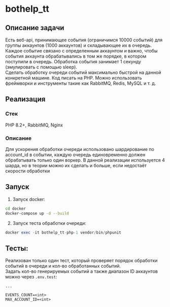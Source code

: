 # bothelp_tt

## Описание задачи
Есть веб-api, принимающее события (ограничимся 10000 событий) для группы аккаунтов (1000 аккаунтов) и складывающее их в очередь.
Каждое событие связано с определенным аккаунтом и важно, чтобы события аккаунта обрабатывались в том же порядке, в котором поступили в очередь. Обработка события занимает 1 секунду (эмулировать с помощью sleep).  
Сделать обработку очереди событий максимально быстрой на данной конкретной машине.
Код писать на PHP. Можно использовать фреймворки и инструменты такие как RabbitMQ, Redis, MySQL и т. д.

## Реализация

### Стек
PHP 8.2+, RabbitMQ, Nginx

### Описание
Для ускорения обработки очереди использовано шардирование по account_id в событии, каждую очередь единовременно должен обрабатывать только один воркер.
В данной реализации используется 4 шарда, но в теории можно их сделать и больше, если недостаёт скорости обработки

## Запуск

1. Запуск docker:
```bash
cd docker
docker-compose up -d --build
```

2. Запуск теста обработки очереди:
```php
docker exec -it bothelp_tt-php-1 vendor/bin/phpunit
```

## Тесты:
Реализован только один тест, который проверяет порядок обработки событий в очереди и кол-во обработанных событий. \
Задать кол-во генерируемых событий а также диапазон ID аккаунтов можно через `.env.test`:
```text
...

EVENTS_COUNT=<int>
MAX_ACCOUNT_ID=<int>
```
